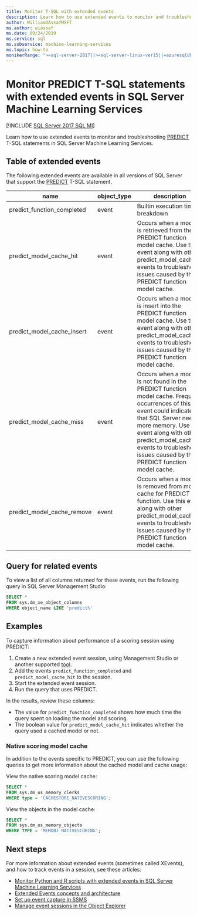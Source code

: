 ```yaml
---
title: Monitor T-SQL with extended events
description: Learn how to use extended events to monitor and troubleshooting PREDICT T-SQL statements in SQL Server Machine Learning Services.
author: WilliamDAssafMSFT
ms.author: wiassaf
ms.date: 09/24/2019
ms.service: sql
ms.subservice: machine-learning-services
ms.topic: how-to
monikerRange: ">=sql-server-2017||>=sql-server-linux-ver15||=azuresqldb-mi-current"
---
```

# Monitor PREDICT T-SQL statements with extended events in SQL Server Machine Learning Services
[!INCLUDE [SQL Server 2017 SQL MI](../../includes/applies-to-version/sqlserver2017-asdbmi.md)]

Learn how to use extended events to monitor and troubleshooting [PREDICT](../../t-sql/queries/predict-transact-sql.md) T-SQL statements in SQL Server Machine Learning Services.

## Table of extended events

The following extended events are available in all versions of SQL Server that support the [PREDICT](../../t-sql/queries/predict-transact-sql.md) T-SQL statement. 

| name                       | object_type | description |
|----------------------------|-------------|-------------|
| predict_function_completed | event       | Builtin execution time breakdown|
| predict_model_cache_hit    | event       | Occurs when a model is retrieved from the PREDICT function model cache. Use this event along with other predict_model_cache_* events to troubleshoot issues caused by the PREDICT function model cache.|
| predict_model_cache_insert | event       | Occurs when a model is insert into the PREDICT function model cache. Use this event along with other predict_model_cache_* events to troubleshoot issues caused by the PREDICT function model cache.	|
| predict_model_cache_miss   | event       | Occurs when a model is not found in the PREDICT function model cache. Frequent occurrences of this event could indicate that SQL Server needs more memory. Use this event along with other predict_model_cache_* events to troubleshoot issues caused by the PREDICT function model cache.|
| predict_model_cache_remove | event       | Occurs when a model is removed from model cache for PREDICT function. Use this event along with other predict_model_cache_* events to troubleshoot issues caused by the PREDICT function model cache.|

## Query for related events

To view a list of all columns returned for these events, run the following query in SQL Server Management Studio:

```sql
SELECT *
FROM sys.dm_xe_object_columns
WHERE object_name LIKE 'predict%'
```

## Examples

To capture information about performance of a scoring session using PREDICT:

1. Create a new extended event session, using Management Studio or another supported [tool](../../relational-databases/extended-events/extended-events-tools.md).
2. Add the events `predict_function_completed` and `predict_model_cache_hit` to the session.
3. Start the extended event session.
4. Run the query that uses PREDICT.

In the results, review these columns:

+ The value for `predict_function_completed` shows how much time the query spent on loading the model and scoring.
+ The boolean value for `predict_model_cache_hit` indicates whether the query used a cached model or not. 

### Native scoring model cache

In addition to the events specific to PREDICT, you can use the following queries to get more information about the cached model and cache usage:

View the native scoring model cache:

```sql
SELECT *
FROM sys.dm_os_memory_clerks
WHERE type = 'CACHESTORE_NATIVESCORING';
```

View the objects in the model cache:

```sql
SELECT *
FROM sys.dm_os_memory_objects
WHERE TYPE = 'MEMOBJ_NATIVESCORING';
```

## Next steps

For more information about extended events (sometimes called XEvents), and how to track events in a session, see these articles:

+ [Monitor Python and R scripts with extended events in SQL Server Machine Learning Services](extended-events.md)
+ [Extended Events concepts and architecture](../../relational-databases/extended-events/extended-events.md)
+ [Set up event capture in SSMS](../../relational-databases/extended-events/quick-start-extended-events-in-sql-server.md)
+ [Manage event sessions in the Object Explorer](../../relational-databases/extended-events/manage-event-sessions-in-the-object-explorer.md)
